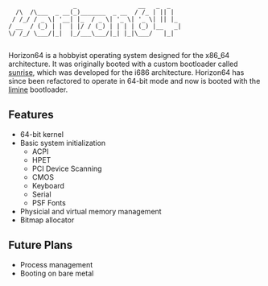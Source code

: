 ```
                  _                 __   _  _   
  /\  /\___  _ __(_)_______  _ __  / /_ | || |  
 / /_/ / _ \| '__| |_  / _ \| '_ \| '_ \| || |_ 
/ __  / (_) | |  | |/ / (_) | | | | (_) |__   _|
\/ /_/ \___/|_|  |_/___\___/|_| |_|\___/   |_|  
                                                
```

Horizon64 is a hobbyist operating system designed for the x86_64 architecture. It was originally booted with a custom bootloader called [sunrise](https://github.com/zbostock56/sunrise), which was developed for the i686 architecture. Horizon64 has since been refactored to operate in 64-bit mode and now is booted with the [limine](https://github.com/limine-bootloader/limine) bootloader.

## Features

- 64-bit kernel
- Basic system initialization
  - ACPI
  - HPET
  - PCI Device Scanning
  - CMOS
  - Keyboard
  - Serial
  - PSF Fonts
- Physicial and virtual memory management
- Bitmap allocator

## Future Plans

- Process management
- Booting on bare metal

